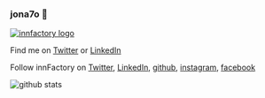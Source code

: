 ### jona7o 👋

[![innfactory logo][logo]](https://innfactory.de)

Find me on [Twitter](https://twitter.com/jona7o) or [LinkedIn](https://www.linkedin.com/in/jona7o/)

Follow innFactory on [Twitter](https://twitter.com/innFactoryGmbH), [LinkedIn](https://www.linkedin.com/company/innfactory/), [github](https://github.com/innFactory), [instagram](https://www.instagram.com/innfactory/), [facebook](https://www.facebook.com/innFactoryGmbH)


[logo]: https://innfactory.de/wp-content/uploads/2020/01/innFactory_web_1x.png "innFactory Logo"

![github stats](https://github-readme-stats.vercel.app/api?username=jona7o&show_icons=true&count_private=true&theme=onedark)

